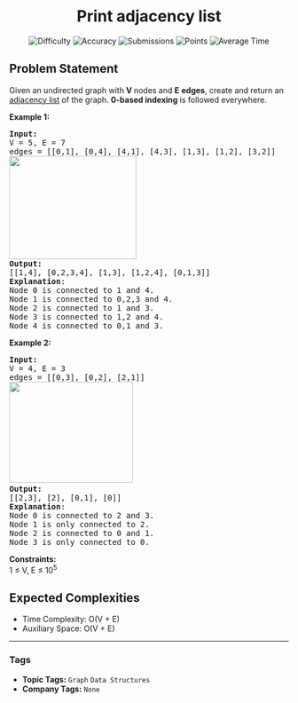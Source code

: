 <h1 align="center">Print adjacency list</h1>

<p align="center">
  <img alt="Difficulty" title="Difficulty" src="https://custom-icon-badges.demolab.com/badge/Difficulty: Easy-1F222E?style=for-the-badge&logoColor=white&logo=fire"/>
  <img alt="Accuracy" title="Accuracy" src="https://custom-icon-badges.demolab.com/badge/Accuracy: 43.42%25-1F222E?style=for-the-badge&logoColor=white&logo=target"/>
  <img alt="Submissions" title="Submissions" src="https://custom-icon-badges.demolab.com/badge/Submissions: 169K+-1F222E?style=for-the-badge&logoColor=white&logo=repo"/>
  <img alt="Points" title="Points" src="https://custom-icon-badges.demolab.com/badge/Points: 2-1F222E?style=for-the-badge&logoColor=white&logo=award"/>
  <img alt="Average Time" title="Average Time" src="https://custom-icon-badges.demolab.com/badge/Average%20Time: N/A-1F222E?style=for-the-badge&logoColor=white&logo=clock"/>
</p>

## Problem Statement

Given an undirected graph with <b>V </b>nodes and <b>E</b> <b>edges</b>, create and return an [adjacency list](https://www.geeksforgeeks.org/adjacency-list-meaning-definition-in-dsa/) of the graph. <b>0-based indexing</b> is followed everywhere.

<b>Example 1:</b>

<pre><b>Input:<br></b>V = 5, E = 7<br>edges = [[0,1], [0,4], [4,1], [4,3], [1,3], [1,2], [3,2]]
<img src="https://media.geeksforgeeks.org/img-practice/prod/addEditProblem/701247/Web/Other/blobid2_1744376584.jpg" alt="" title="" width="229" height="186"/><br><b>Output:</b> 
[[1,4], [0,2,3,4], [1,3], [1,2,4], [0,1,3]]
<b>Explanation</b>:
Node 0 is connected to 1 and 4.<br>Node 1 is connected to 0,2,3 and 4.<br>Node 2 is connected to 1 and 3.<br>Node 3 is connected to 1,2 and 4.<br>Node 4 is connected to 0,1 and 3.
</pre>

<b>Example 2:</b>

<pre><b>Input:<br></b>V = 4, E = 3<br>edges = [[0,3], [0,2], [2,1]]
<img src="https://media.geeksforgeeks.org/img-practice/prod/addEditProblem/701247/Web/Other/blobid5_1744376643.jpg" alt="" title="" width="223" height="182"/>  <br><b>Output:</b> 
[[2,3], [2], [0,1], [0]]
<b>Explanation</b>:<br>Node 0 is connected to 2 and 3.<br>Node 1 is only connected to 2.<br>Node 2 is connected to 0 and 1.<br>Node 3 is only connected to 0.</pre>

<b>Constraints:</b><br>1 ≤ V, E ≤ 10<sup>5</sup>

## Expected Complexities
- Time Complexity: O(V + E)
- Auxiliary Space: O(V + E)

<hr>

### Tags
- **Topic Tags:** `Graph` `Data Structures`
- **Company Tags:** `None`
